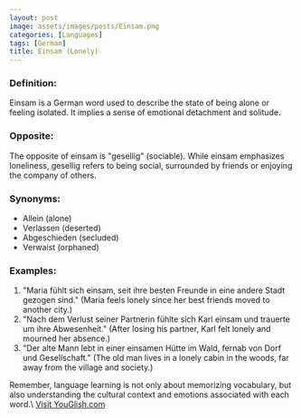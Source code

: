 ```yaml
---
layout: post
image: assets/images/posts/Einsam.png
categories: [Languages]
tags: [German]
title: Einsam (Lonely)
---
```


### Definition:

Einsam is a German word used to describe the state of being alone or feeling isolated. It implies a sense of emotional detachment and solitude.

### Opposite:

The opposite of einsam is "gesellig" (sociable). While einsam emphasizes loneliness, gesellig refers to being social, surrounded by friends or enjoying the company of others.

### Synonyms:

- Allein (alone)
- Verlassen (deserted)
- Abgeschieden (secluded)
- Verwaist (orphaned)

### Examples:

1. "Maria fühlt sich einsam, seit ihre besten Freunde in eine andere Stadt gezogen sind." (Maria feels lonely since her best friends moved to another city.)
2. "Nach dem Verlust seiner Partnerin fühlte sich Karl einsam und trauerte um ihre Abwesenheit." (After losing his partner, Karl felt lonely and mourned her absence.)
3. "Der alte Mann lebt in einer einsamen Hütte im Wald, fernab von Dorf und Gesellschaft." (The old man lives in a lonely cabin in the woods, far away from the village and society.)

Remember, language learning is not only about memorizing vocabulary, but also understanding the cultural context and emotions associated with each word.\ <a id="yg-widget-0" class="youglish-widget" data-query="Einsam" data-lang="german" data-components="8412" data-auto-start="0" data-bkg-color="theme_light" data-title="How%20to%20pronounce%20Einsam%20in%20German"  rel="nofollow" href="https://youglish.com">Visit YouGlish.com</a><script async src="https://youglish.com/public/emb/widget.js" charset="utf-8"></script>